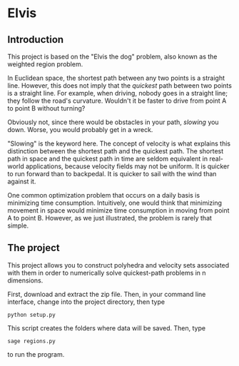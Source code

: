 # Elvis

## Introduction

This project is based on the "Elvis the dog" problem, also known as the weighted region problem.

In Euclidean space, the shortest path between any two points is a straight line. However, this does not imply that the *quickest* path between two points is a straight line. For example, when driving, nobody goes in a straight line; they follow the road's curvature.
Wouldn't it be faster to drive from point A to point B without turning?

Obviously not, since there would be obstacles in your path, _slowing_ you down. Worse, you would probably get in a wreck.

"Slowing" is the keyword here. The concept of velocity is what explains this distinction between the shortest path and the quickest path. The shortest path in space and the quickest path in time are seldom equivalent in real-world applications, because velocity fields may not be uniform. It is quicker to run forward than to backpedal. It is quicker to sail with the wind than against it.

One common optimization problem that occurs on a daily basis is minimizing time consumption. Intuitively, one would think that minimizing movement in space would minimize time consumption in moving from point A to point B. However, as we just illustrated, the problem is rarely that simple.

## The project

This project allows you to construct polyhedra and velocity sets associated with them in order to numerically solve quickest-path problems in n dimensions.

First, download and extract the zip file. Then, in your command line interface, change into the project directory, then type

`python setup.py`

This script creates the folders where data will be saved. Then, type

`sage regions.py`

to run the program.
